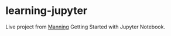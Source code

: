 # learning-jupyter

Live project from [Manning](https://www.manning.com) Getting Started with Jupyter Notebook.
